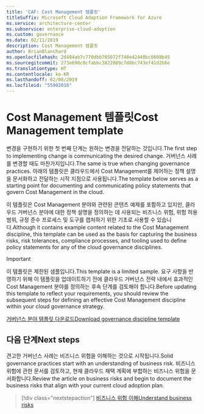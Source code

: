 ```yaml
---
title: 'CAF: Cost Management 템플릿'
titleSuffix: Microsoft Cloud Adoption Framework for Azure
ms.service: architecture-center
ms.subservice: enterprise-cloud-adoption
ms.custom: governance
ms.date: 02/11/2019
description: Cost Management 템플릿
author: BrianBlanchard
ms.openlocfilehash: 2d484ab7c770dbb785072f740e42440bc0808b45
ms.sourcegitcommit: 273e690c0cfabbc3822089c7d8bc743ef41d2b6e
ms.translationtype: HT
ms.contentlocale: ko-KR
ms.lasthandoff: 02/08/2019
ms.locfileid: "55902016"
---
```

# <a name="cost-management-template"></a><span data-ttu-id="05019-103">Cost Management 템플릿</span><span class="sxs-lookup"><span data-stu-id="05019-103">Cost Management template</span></span>

<span data-ttu-id="05019-104">변경을 구현하기 위한 첫 번째 단계는 원하는 변경을 전달하는 것입니다.</span><span class="sxs-lookup"><span data-stu-id="05019-104">The first step to implementing change is communicating the desired change.</span></span> <span data-ttu-id="05019-105">거버넌스 사례를 변경할 때도 마찬가지입니다.</span><span class="sxs-lookup"><span data-stu-id="05019-105">The same is true when changing governance practices.</span></span> <span data-ttu-id="05019-106">아래의 템플릿은 클라우드에서 Cost Management를 제어하는 정책 설명을 문서화하고 전달하는 시작 지점으로 사용됩니다.</span><span class="sxs-lookup"><span data-stu-id="05019-106">The template below serves as a starting point for documenting and communicating policy statements that govern Cost Management in the cloud.</span></span>

<span data-ttu-id="05019-107">이 템플릿은 Cost Management 분야와 관련된 콘텐츠 예제를 포함하고 있지만, 클라우드 거버넌스 분야에 대한 정책 설명을 정의하는 데 사용되는 비즈니스 위험, 위험 허용 범위, 규정 준수 프로세스 및 도구를 캡처하기 위한 기초로 사용할 수 있습니다.</span><span class="sxs-lookup"><span data-stu-id="05019-107">Although it contains example content related to the Cost Management discipline, this template can be used as the basis for capturing the business risks, risk tolerances, compliance processes, and tooling used to define policy statements for any of the cloud governance disciplines.</span></span>

> [!IMPORTANT]
> <span data-ttu-id="05019-108">이 템플릿은 제한된 샘플입니다.</span><span class="sxs-lookup"><span data-stu-id="05019-108">This template is a limited sample.</span></span> <span data-ttu-id="05019-109">요구 사항을 반영하기 위해 이 템플릿을 업데이트하기 전에 클라우드 거버넌스 전략 내에서 효과적인 Cost Management 분야를 정의하는 후속 단계를 검토해야 합니다.</span><span class="sxs-lookup"><span data-stu-id="05019-109">Before updating this template to reflect your requirements, you should review the subsequent steps for defining an effective Cost Management discipline within your cloud governance strategy.</span></span>

<!-- markdownlint-disable MD033 -->

 <span data-ttu-id="05019-110"><a href="https://archcenter.blob.core.windows.net/cdn/fusion/governance/Governance Discipline Template.docx">거버넌스 분야 템플릿 다운로드</a></span><span class="sxs-lookup"><span data-stu-id="05019-110"><a href="https://archcenter.blob.core.windows.net/cdn/fusion/governance/Governance Discipline Template.docx">Download governance discipline template</a></span></span>

<!-- markdownlint-enable MD033 -->

## <a name="next-steps"></a><span data-ttu-id="05019-111">다음 단계</span><span class="sxs-lookup"><span data-stu-id="05019-111">Next steps</span></span>

<span data-ttu-id="05019-112">견고한 거버넌스 사례는 비즈니스 위험을 이해하는 것으로 시작됩니다.</span><span class="sxs-lookup"><span data-stu-id="05019-112">Solid governance practices start with an understanding of business risk.</span></span> <span data-ttu-id="05019-113">비즈니스 위험에 관한 문서를 검토하고, 현재 클라우드 채택 계획에 부합하는 비즈니스 위험을 문서화합니다.</span><span class="sxs-lookup"><span data-stu-id="05019-113">Review the article on business risks and begin to document the business risks that align with your current cloud adoption plan.</span></span>

> [!div class="nextstepaction"]
> [<span data-ttu-id="05019-114">비즈니스 위험 이해</span><span class="sxs-lookup"><span data-stu-id="05019-114">Understand business risks</span></span>](./business-risks.md)
